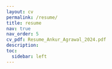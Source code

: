 ```yaml
---
layout: cv
permalink: /resume/
title: resume
nav: true
nav_order: 5
cv_pdf: Resume_Ankur_Agrawal_2024.pdf
description:
toc:
  sidebar: left
---
```

